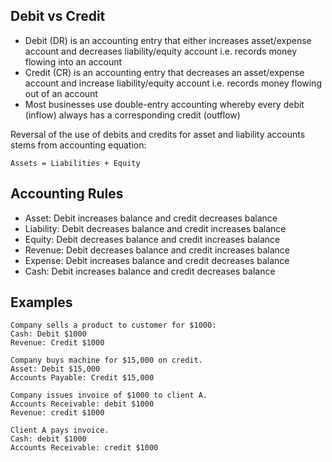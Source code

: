 ## Debit vs Credit

- Debit (DR) is an accounting entry that either increases asset/expense account and decreases liability/equity account i.e. records money flowing into an account
- Credit (CR) is an accounting entry that decreases an asset/expense account and increase liability/equity account i.e. records money flowing out of an account
- Most businesses use double-entry accounting whereby every debit (inflow) always has a corresponding credit (outflow)

Reversal of the use of debits and credits for asset and liability accounts stems from accounting equation:

```
Assets = Liabilities + Equity
```

## Accounting Rules

- Asset: Debit increases balance and credit decreases balance
- Liability: Debit decreases balance and credit increases balance
- Equity: Debit decreases balance and credit increases balance
- Revenue: Debit decreases balance and credit increases balance
- Expense: Debit increases balance and credit decreases balance
- Cash: Debit increases balance and credit decreases balance

## Examples

```
Company sells a product to customer for $1000:
Cash: Debit $1000
Revenue: Credit $1000

Company buys machine for $15,000 on credit.
Asset: Debit $15,000
Accounts Payable: Credit $15,000

Company issues invoice of $1000 to client A.
Accounts Receivable: debit $1000
Revenue: credit $1000

Client A pays invoice.
Cash: debit $1000
Accounts Receivable: credit $1000
```
